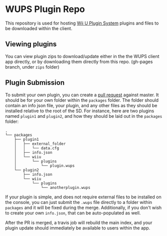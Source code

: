 # WUPS Plugin Repo
This repository is used for hosting [Wii U Plugin System](https://github.com/Maschell/WiiUPluginSystem) plugins and files to be downloaded within the client.

## Viewing plugins
You can view plugin zips to download/update either in the the WUPS client app directly, or by downloading them directly from this repo. (gh-pages branch, under `zips` folder)

## Plugin Submission
To submit your own plugin, you can create a [pull request](/fortheusers/plugins/pulls) against master. It should be for your own folder within the `packages` folder. The folder should contain an info json file, your plugin, and any other files as they should be installed relative to the root of the SD. For instance, here are two plugins named `plugin1` and `plugin2`, and how they should be laid out in the `packages` folder:

```
.
└── packages
    ├── plugin1
    │   ├── external_folder
    │   │   └── data.cfg
    │   ├── info.json
    │   └── wiiu
    │       └── plugins
    │           └── plugin.wups
    └── plugin2
        ├── info.json
        └── wiiu
            └── plugins
                └── anotherplugin.wups
 ```
 
 If your plugin is simple, and does not require external files to be installed on the console, you can just submit the `.wups` file directly to a folder within `packages` and it will be fixed during the merge. Additionally, if you don't wish to create your own `info.json`, that can be auto-populated as well.
 
 After the PR is merged, a travis job will rebuild the main index, and your plugin update should immediately be available to users within the app.
